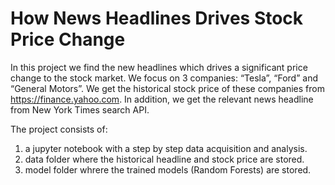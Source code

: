 # How News Headlines Drives Stock Price Change

In this project we find the new headlines which drives a significant price change to the stock market.
We focus on 3 companies: “Tesla”, “Ford” and “General Motors”.
We get the historical stock price of these companies from https://finance.yahoo.com. In addition, we get the relevant news headline from New York Times search API.

The project consists of:
1. a jupyter notebook with a step by step data acquisition and analysis. 
2. data folder where the historical headline and stock price are stored.
3. model folder whrere the trained models (Random Forests) are stored.
